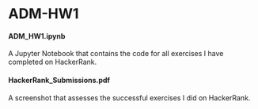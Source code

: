 # ADM-HW1


#### ADM_HW1.ipynb
A Jupyter Notebook that contains the code for all exercises I have completed on HackerRank.


#### HackerRank_Submissions.pdf
A screenshot that assesses the successful exercises I did on HackerRank.

